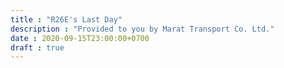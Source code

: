 ```yaml
---
title : "R26E's Last Day"
description : "Provided to you by Marat Transport Co. Ltd."
date : 2020-09-15T23:00:00+0700
draft : true
---
```

